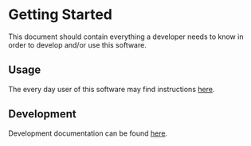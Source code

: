 # Getting Started

This document should contain everything a developer needs to know in order to develop and/or use this software.

## Usage

The every day user of this software may find instructions [here](./usage.md).

## Development

Development documentation can be found [here](./developer.md).